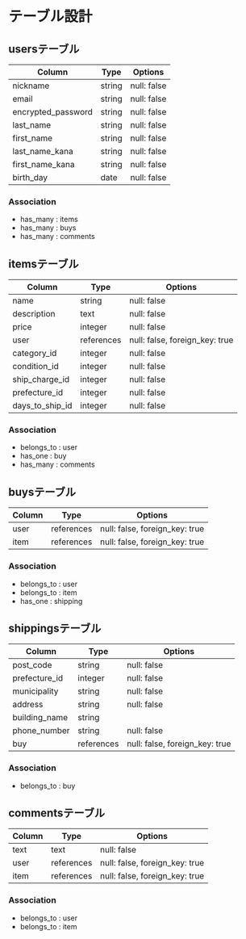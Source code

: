 # テーブル設計

## usersテーブル

|   Column           |  Type      |   Options   |
| ------------------ | ---------- | ----------- |
| nickname           | string     | null: false |
| email              | string     | null: false |
| encrypted_password | string     | null: false |
| last_name          | string     | null: false |
| first_name         | string     | null: false |
| last_name_kana     | string     | null: false |
| first_name_kana    | string     | null: false |
| birth_day          | date       | null: false |

### Association

- has_many : items
- has_many : buys
- has_many : comments

## itemsテーブル

|   Column         |  Type      |   Options                      |
| ---------------- | ---------  | ------------------------------ |
| name             | string     | null: false                    |
| description      | text       | null: false                    |
| price            | integer    | null: false                    |
| user             | references | null: false, foreign_key: true |
| category_id      | integer    | null: false                    |
| condition_id     | integer    | null: false                    |
| ship_charge_id   | integer    | null: false                    |
| prefecture_id   | integer    | null: false                    |
| days_to_ship_id  | integer    | null: false                    |

### Association

- belongs_to : user
- has_one : buy
- has_many : comments

## buysテーブル

|   Column   |  Type      |   Options                      |
| ---------- | ---------- | ------------------------------ |
| user       | references | null: false, foreign_key: true |
| item       | references | null: false, foreign_key: true |

### Association

- belongs_to : user
- belongs_to : item
- has_one : shipping

## shippingsテーブル

|   Column         |  Type      |   Options                      |
| ---------------- | ---------  | ------------------------------ |
| post_code        | string     | null: false                    |
| prefecture_id    | integer    | null: false                    |
| municipality     | string     | null: false                    |
| address          | string     | null: false                    |
| building_name    | string     |                                |
| phone_number     | string     | null: false                    |
| buy              | references | null: false, foreign_key: true |

### Association

- belongs_to : buy

## commentsテーブル

|   Column  |  Type      |   Options                      |
| --------- | ---------  | ------------------------------ |
| text      | text       | null: false                    |
| user      | references | null: false, foreign_key: true |
| item      | references | null: false, foreign_key: true |

### Association

- belongs_to : user
- belongs_to : item